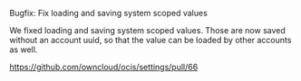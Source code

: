 Bugfix: Fix loading and saving system scoped values

We fixed loading and saving system scoped values. Those are now saved without an account uuid, so that the value
can be loaded by other accounts as well.

https://github.com/owncloud/ocis/settings/pull/66

